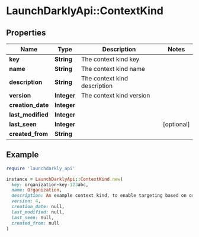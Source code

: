 # LaunchDarklyApi::ContextKind

## Properties

| Name | Type | Description | Notes |
| ---- | ---- | ----------- | ----- |
| **key** | **String** | The context kind key |  |
| **name** | **String** | The context kind name |  |
| **description** | **String** | The context kind description |  |
| **version** | **Integer** | The context kind version |  |
| **creation_date** | **Integer** |  |  |
| **last_modified** | **Integer** |  |  |
| **last_seen** | **Integer** |  | [optional] |
| **created_from** | **String** |  |  |

## Example

```ruby
require 'launchdarkly_api'

instance = LaunchDarklyApi::ContextKind.new(
  key: organization-key-123abc,
  name: Organization,
  description: An example context kind, to enable targeting based on organization,
  version: 4,
  creation_date: null,
  last_modified: null,
  last_seen: null,
  created_from: null
)
```

